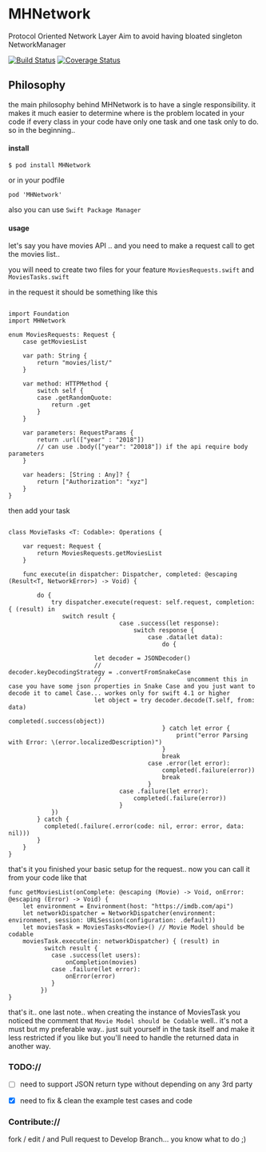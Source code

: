 # MHNetwork
Protocol Oriented Network Layer Aim to avoid having bloated singleton NetworkManager

[![Build Status](https://travis-ci.org/emadhegab/MHNetwork.svg?branch=master)](https://travis-ci.org/emadhegab/MHNetwork)
[![Coverage Status](https://codecov.io/gh/emadhegab/MHNetwork/branch/master/graphs/badge.svg)](https://codecov.io/gh/emadhegab/MHNetwork/branch/master)


 ## Philosophy
the main philosophy behind MHNetwork is to have a single responsibility. it makes it much easier to determine where is the problem located in your code if every class in your code have only one task and one task only to do.
so in the beginning..

#### install

```
$ pod install MHNetwork
```
or in your podfile
```
pod 'MHNetwork'
```

also you can use `Swift Package Manager`

#### usage

let's say you have movies API .. and you need to make a request call to get the movies list..

you will need to create two files for your feature
`MoviesRequests.swift` and `MoviesTasks.swift`

in the request it should be something like this

```

import Foundation
import MHNetwork

enum MoviesRequests: Request {
    case getMoviesList

    var path: String {
        return "movies/list/"
    }

    var method: HTTPMethod {
        switch self {
        case .getRandomQuote:
            return .get
        }
    }

    var parameters: RequestParams {
        return .url(["year" : "2018"])
        // can use .body(["year": "20018"]) if the api require body parameters
    }

    var headers: [String : Any]? {
        return ["Authorization": "xyz"]
    }
}
```

then add your task

```

class MovieTasks <T: Codable>: Operations {

    var request: Request {
        return MoviesRequests.getMoviesList
    }

    func execute(in dispatcher: Dispatcher, completed: @escaping (Result<T, NetworkError>) -> Void) {

        do {
            try dispatcher.execute(request: self.request, completion: { (result) in
               switch result {
                               case .success(let response):
                                   switch response {
                                       case .data(let data):
                                           do {

                        let decoder = JSONDecoder()
                        //                        decoder.keyDecodingStrategy = .convertFromSnakeCase
                        //                        uncomment this in case you have some json properties in Snake Case and you just want to decode it to camel Case... workes only for swift 4.1 or higher
                        let object = try decoder.decode(T.self, from: data)
                                               completed(.success(object))
                                           } catch let error {
                                               print("error Parsing with Error: \(error.localizedDescription)")
                                           }
                                           break
                                       case .error(let error):
                                           completed(.failure(error))
                                           break
                                       }
                               case .failure(let error):
                                   completed(.failure(error))
                               }
            })
        } catch {
          completed(.failure(.error(code: nil, error: error, data: nil)))
        }
    }
}

```

that's it you finished your basic setup for the request.. now you can call it from your code like that

```
func getMoviesList(onComplete: @escaping (Movie) -> Void, onError: @escaping (Error) -> Void) {
    let environment = Environment(host: "https://imdb.com/api")
    let networkDispatcher = NetworkDispatcher(environment: environment, session: URLSession(configuration: .default))
    let moviesTask = MoviesTasks<Movie>() // Movie Model should be codable
    moviesTask.execute(in: networkDispatcher) { (result) in
          switch result {
            case .success(let users):
                onCompletion(movies)
            case .failure(let error):
                onError(error)
            }
         })
}
```

that's it..
one last note.. when creating the instance of MoviesTask you noticed the comment that `Movie Model should be Codable` well.. it's not a must but my preferable way.. just suit yourself in the task itself and make it less restricted if you like but you'll need to handle the returned data in another way.


### TODO://
- [ ] need to support JSON return type without depending on any 3rd party
- [x] need to fix & clean the example test cases and code


### Contribute://
 fork / edit / and Pull request to Develop Branch... you know what to do ;)
